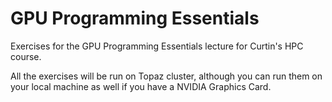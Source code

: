# GPU Programming Essentials

Exercises for the GPU Programming Essentials lecture for Curtin's HPC course.

All the exercises will be run on Topaz cluster, although you can run them on your local machine as well if you have a NVIDIA Graphics Card. 